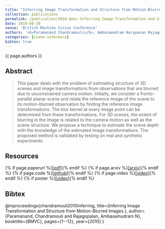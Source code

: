 ```yaml
---
title: "Inferring Image Transformation and Structure from Motion-Blurred Images"
collection: publications
permalink: /publication/2010-bmvc-Inferring-Image-Transformation-and-Structure-from-Motion-Blurred-Images
date: 2010-08-30
venue: 'British Machine Vision Conference'
authors: '<b>Paramanand Chandramouli</b>, Ambasamudram Narayanan Rajagopalan'
categories: [scene-inference]
bibtex: true
---
```


{{ page.authors }}

## Abstract

> This paper deals with the problem of estimating structure of 3D scenes and image
transformations from observations that are blurred due to unconstrained camera motion.
Initially, we consider a fronto-parallel planar scene and relate the reference image of the
scene to its motion-blurred observation by finding the reference image transformations.
The blur kernel at every image point can be determined from these transformations. For
3D scenes, the extent of blurring in the image is related to the camera motion as well
as the scene structure. We propose a technique to estimate the scene depth with the
knowledge of the estimated image transformations. The proposed method is validated by
testing on real and synthetic experiments.

## Resources

{% if page.paperurl %}<a href=" {{ page.paperurl }} ">[pdf]</a>{% endif %} {% if page.arxiv %}<a href=" {{ page.arxiv }} ">[arxiv]</a>{% endif %} {% if page.code %}<a href=" {{ page.code }} ">[github]</a>{% endif %} {% if page.video %}<a href=" {{ page.video }} ">[video]</a>{% endif %} {% if poster %}<a href=" {{ page.poster }} ">[video]</a>{% endif %}


## Bibtex
@inproceedings{chandramouli2010inferring,
  title={Inferring Image Transformation and Structure from Motion-Blurred Images.},
  author={Paramanand, Chandramouli and Rajagopalan, Ambasamudram N},
  booktitle={BMVC},
  pages={1--12},
  year={2010}
}



